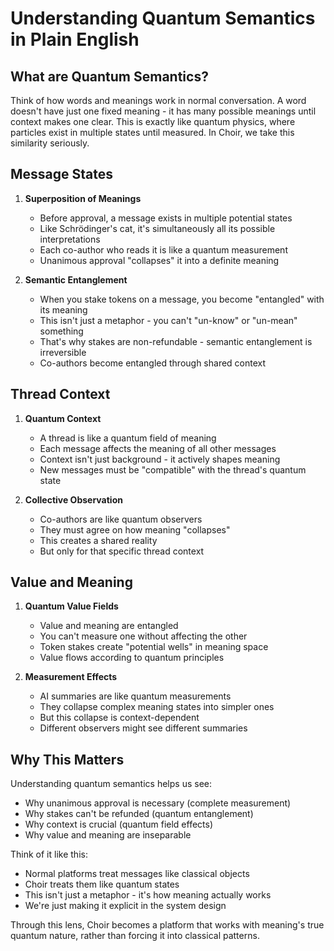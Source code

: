 # Understanding Quantum Semantics in Plain English

## What are Quantum Semantics?

Think of how words and meanings work in normal conversation. A word doesn't have just one fixed meaning - it has many possible meanings until context makes one clear. This is exactly like quantum physics, where particles exist in multiple states until measured. In Choir, we take this similarity seriously.

## Message States

1. **Superposition of Meanings**
   - Before approval, a message exists in multiple potential states
   - Like Schrödinger's cat, it's simultaneously all its possible interpretations
   - Each co-author who reads it is like a quantum measurement
   - Unanimous approval "collapses" it into a definite meaning

2. **Semantic Entanglement**
   - When you stake tokens on a message, you become "entangled" with its meaning
   - This isn't just a metaphor - you can't "un-know" or "un-mean" something
   - That's why stakes are non-refundable - semantic entanglement is irreversible
   - Co-authors become entangled through shared context

## Thread Context

1. **Quantum Context**
   - A thread is like a quantum field of meaning
   - Each message affects the meaning of all other messages
   - Context isn't just background - it actively shapes meaning
   - New messages must be "compatible" with the thread's quantum state

2. **Collective Observation**
   - Co-authors are like quantum observers
   - They must agree on how meaning "collapses"
   - This creates a shared reality
   - But only for that specific thread context

## Value and Meaning

1. **Quantum Value Fields**
   - Value and meaning are entangled
   - You can't measure one without affecting the other
   - Token stakes create "potential wells" in meaning space
   - Value flows according to quantum principles

2. **Measurement Effects**
   - AI summaries are like quantum measurements
   - They collapse complex meaning states into simpler ones
   - But this collapse is context-dependent
   - Different observers might see different summaries

## Why This Matters

Understanding quantum semantics helps us see:
- Why unanimous approval is necessary (complete measurement)
- Why stakes can't be refunded (quantum entanglement)
- Why context is crucial (quantum field effects)
- Why value and meaning are inseparable

Think of it like this:
- Normal platforms treat messages like classical objects
- Choir treats them like quantum states
- This isn't just a metaphor - it's how meaning actually works
- We're just making it explicit in the system design

Through this lens, Choir becomes a platform that works with meaning's true quantum nature, rather than forcing it into classical patterns.
